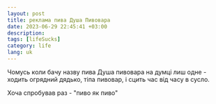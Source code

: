 ```yaml
---
layout: post
title: реклама пива Душа Пивовара
date: 2023-06-29 22:45:41 +03:00
description: 
tags: [lifeSucks]
category: life
lang: uk
---
```


Чомусь коли бачу назву пива Душа пивовара на думці лиш одне - ходить огрядний дядько, тіпа пивовар, і сцить час від часу в сусло.

Хоча спробував раз - "пиво як пиво"
